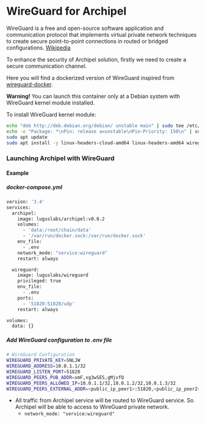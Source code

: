 # WireGuard for Archipel

WireGuard is a free and open-source software application and communication protocol that implements virtual private network techniques to create secure point-to-point connections in routed or bridged configurations. [Wikipedia](https://en.wikipedia.org/wiki/WireGuard) 

To enhance the security of Archipel solution, firstly we need to create a secure communication channel. 

Here you will find a dockerized version of WireGuard inspired from [wireguard-docker](https://github.com/cmulk/wireguard-docker).

**Warning!** You can launch this container only at a Debian system with WireGuard kernel module installed.

To install WireGuard kernel module:
```bash
echo "deb http://deb.debian.org/debian/ unstable main" | sudo tee /etc/apt/sources.list.d/unstable.list
echo -e "Package: *\nPin: release a=unstable\nPin-Priority: 150\n" | sudo tee /etc/apt/preferences.d/limit-unstable
sudo apt update
sudo apt install -y linux-headers-cloud-amd64 linux-headers-amd64 wireguard-dkms
```

### Launching Archipel with WireGuard

#### Example
##### docker-compose.yml
```bash
version: '3.4'
services:
  archipel:
    image: luguslabs/archipel:v0.0.2
    volumes:
      - 'data:/root/chain/data'
      - '/var/run/docker.sock:/var/run/docker.sock'
    env_file:
      - .env
    network_mode: "service:wireguard"
    restart: always

  wireguard:
    image: luguslabs/wireguard
    privileged: true
    env_file:
      - .env
    ports:
      - '51820:51820/udp'
    restart: always

volumes:
  data: {} 
```

##### Add WireGuard configuration to .env file
```bash
# WireGuard Configuration
WIREGUARD_PRIVATE_KEY=SNLJW
WIREGUARD_ADDRESS=10.0.1.1/32
WIREGUARD_LISTEN_PORT=51820
WIREGUARD_PEERS_PUB_ADDR=xmF,xg3wSES,gMjvfQ
WIREGUARD_PEERS_ALLOWED_IP=10.0.1.1/32,10.0.1.2/32,10.0.1.3/32
WIREGUARD_PEERS_EXTERNAL_ADDR=<public_ip_peer1>:51820,<public_ip_peer2>:51820,<public_ip_peer3>:51820
```

* All traffic from Archipel service will be routed to WireGuard service. So Archipel will be able to access to WireGuard private network.
  * ``` network_mode: "service:wireguard" ```
